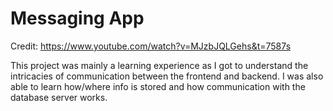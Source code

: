 # Messaging App

Credit: https://www.youtube.com/watch?v=MJzbJQLGehs&t=7587s

This project was mainly a learning experience as I got to understand the intricacies of communication between the frontend and backend. I was also able to learn how/where info is stored and how communication with the database server works. 

